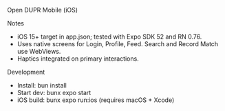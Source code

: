 Open DUPR Mobile (iOS)

Notes
- iOS 15+ target in app.json; tested with Expo SDK 52 and RN 0.76.
- Uses native screens for Login, Profile, Feed. Search and Record Match use WebViews.
- Haptics integrated on primary interactions.

Development
- Install: bun install
- Start dev: bunx expo start
- iOS build: bunx expo run:ios (requires macOS + Xcode)

